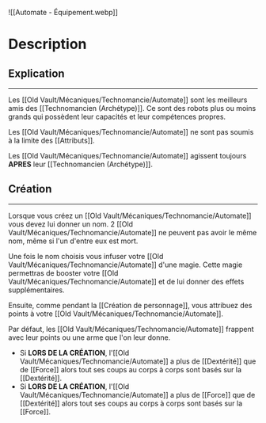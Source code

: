 ![[Automate - Équipement.webp]]
# Description
## Explication
---
Les [[Old Vault/Mécaniques/Technomancie/Automate]] sont les meilleurs amis des [[Technomancien (Archétype)]]. Ce sont des robots plus ou moins grands qui possèdent leur capacités et leur compétences propres.

Les [[Old Vault/Mécaniques/Technomancie/Automate]] ne sont pas soumis à la limite des [[Attributs]].

Les [[Old Vault/Mécaniques/Technomancie/Automate]] agissent toujours **APRES** leur [[Technomancien (Archétype)]].
## Création
---
Lorsque vous créez un [[Old Vault/Mécaniques/Technomancie/Automate]] vous devez lui donner un nom. 2 [[Old Vault/Mécaniques/Technomancie/Automate]] ne peuvent pas avoir le même nom, même si l'un d'entre eux est mort.

Une fois le nom choisis vous infuser votre [[Old Vault/Mécaniques/Technomancie/Automate]] d'une magie. Cette magie permettras de booster votre [[Old Vault/Mécaniques/Technomancie/Automate]] et de lui donner des effets supplémentaires.

Ensuite, comme pendant la [[Création de personnage]], vous attribuez des points à votre [[Old Vault/Mécaniques/Technomancie/Automate]].

Par défaut, les [[Old Vault/Mécaniques/Technomancie/Automate]] frappent avec leur points ou une arme que l'on leur donne.
- Si **LORS DE LA CRÉATION**, l'[[Old Vault/Mécaniques/Technomancie/Automate]] a plus de [[Dextérité]] que de [[Force]] alors tout ses coups au corps à corps sont basés sur la [[Dextérité]].
- Si **LORS DE LA CRÉATION**, l'[[Old Vault/Mécaniques/Technomancie/Automate]] a plus de [[Force]] que de [[Dextérité]] alors tout ses coups au corps à corps sont basés sur la [[Force]].

